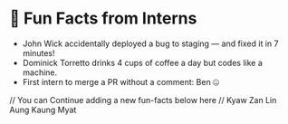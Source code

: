 # 🤹 Fun Facts from Interns

- John Wick accidentally deployed a bug to staging — and fixed it in 7 minutes!
- Dominick Torretto drinks 4 cups of coffee a day but codes like a machine.
- First intern to merge a PR without a comment: Ben 🤐

// You can Continue adding a new fun-facts below here //
Kyaw Zan Lin
Aung Kaung Myat
